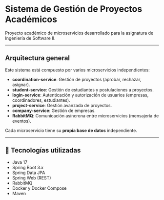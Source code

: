 # Sistema de Gestión de Proyectos Académicos

Proyecto académico de microservicios desarrollado para la asignatura de Ingeniería de Software II.

---

## Arquitectura general

Este sistema está compuesto por varios microservicios independientes:

- **coordination-service**: Gestión de proyectos (aprobar, rechazar, asignar).
- **student-service**: Gestión de estudiantes y postulaciones a proyectos.
- **login-service**: Autenticación y autorización de usuarios (empresas, coordinadores, estudiantes).
- **project-service**: Gestión avanzada de proyectos.
- **company-service**: Gestión de empresas.
- **RabbitMQ**: Comunicación asíncrona entre microservicios (mensajería de eventos).

Cada microservicio tiene su **propia base de datos** independiente.

---

## 🚀 Tecnologías utilizadas

- Java 17
- Spring Boot 3.x
- Spring Data JPA
- Spring Web (REST)
- RabbitMQ
- Docker y Docker Compose
- Maven


